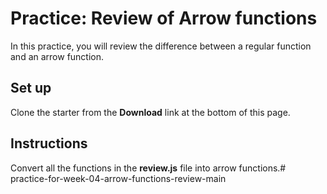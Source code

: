 # Practice: Review of Arrow functions

In this practice, you will review the difference between a regular function and
an arrow function.

## Set up

Clone the starter from the **Download** link at the bottom of this page.

## Instructions

Convert all the functions in the __review.js__ file into arrow functions.# practice-for-week-04-arrow-functions-review-main
